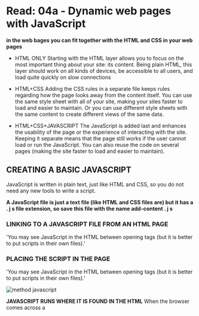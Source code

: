 # Read: 04a - Dynamic web pages with JavaScript
**in the web bages you can  fit together with the
HTML and CSS in your web pages**

- HTML ONLY
Starting with the HTML layer
allows you to focus on the most
important thing about your site:
its content.
Being plain HTML, this layer
should work on all kinds of
devices, be accessible to all
users, and load quite quickly on
slow connections

- HTML+CSS
Adding the CSS rules in a
separate file keeps rules
regarding how the page looks
away from the content itself.
You can use the same style sheet
with all of your site, making your
sites faster to load and easier
to maintain. Or you can use
different style sheets with the
same content to create different
views of the same data. 

- HTML+CSS+JAVASCRIPT
The JavaScript is added last
and enhances the usability of
the page or the experience of
interacting with the site.
Keeping it separate means
that the page still works if the
user cannot load or run the
JavaScript. You can also reuse
the code on several pages
(making the site faster to load
and easier to maintain).

## CREATING A BASIC JAVASCRIPT
JavaScript is written in plain text, just like HTML and CSS, so you do not
need any new tools to write a script. 

**A JavaScript file is just a text file (like HTML and CSS files are) but it has a . j s file extension, so save this file with the name add-content . j s**

### LINKING TO A JAVASCRIPT FILE FROM AN HTML PAGE

'You may see JavaScript in the HTML between
opening <script> and closing </script> tags
(but it is better to put scripts in their own files).'

### PLACING THE SCRIPT IN THE PAGE
'You may see JavaScript in the HTML between
opening <script> and closing </script> tags
(but it is better to put scripts in their own files).'

![method javascript](https://dmitripavlutin.com/static/d0597f7819971bf2b124b653b673eb29/65311/cover-2.webp)

**JAVASCRIPT RUNS WHERE IT IS FOUND IN THE HTML**
When the browser comes across a <script> element, it stops to
load the script and then checks to see if it needs to do anything.

#### how i do i rite for web pages?

- It is best to keep JavaScript code in its own 'JavaScript'
file.

- 'The HTML' <script> element is used 'in HTML' pages
to tell the browser to load the 'JavaScript' file (rather like
the <link> element can be used to load a' CSS' file).

- 'If' you view the source code 'of' the page 'in' the browser,
the 'JavaScript' will not have changed the' HTML,'
because the script works 'with' the model 'of' the web
page that the browser has created.

### basic javascript instraction.

'A script is a series of instructions that a computer can follow one-by-one
'Each individual instruction or step is known as a statement.
'Statements should end with a semicolon'

**'JAVASCRIPT IS CASE SENSITIVE'
'JavaScript is case sensitive so hourNow means
'something different to HourNow or HOURNOW'**'

### WHAT IS A VARIABLE? 
A script will have to temporarily
store the bits of information it
needs to do its job. It can store this
data in variables.

1. Remember the value for width
2. Remember the value for height
3. Multiply width by height to get the area
4. Return the result to the user





















   

 
